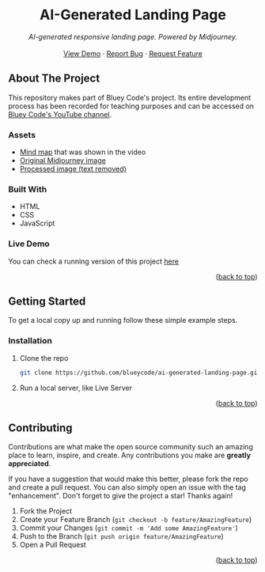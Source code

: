 <!-- Improved compatibility of back to top link: See: https://github.com/othneildrew/Best-README-Template/pull/73 -->
<a name="readme-top"></a>

<br />
<div align="center">
  <h1 align="center">AI-Generated Landing Page</h1>

  <p align="center">
    <em>AI-generated responsive landing page. Powered by Midjourney.</em>
    <br />
    <br />
    <a href="https://blueycode.github.io/ai-generated-landing-page">View Demo</a>
    ·
    <a href="https://github.com/blueycode/https://github.com/blueycode/ai-generated-landing-page/issues">Report Bug</a>
    ·
    <a href="https://github.com/blueycode/https://github.com/blueycode/ai-generated-landing-page/issues">Request Feature</a>
  </p>
</div>

<!-- ABOUT THE PROJECT -->
## About The Project


This repository makes part of Bluey Code's project. Its entire development process has been recorded for teaching purposes and can be accessed on <a href="https://www.youtube.com/@blueycode">Bluey Code's YouTube channel</a>.

### Assets

* <a href="https://whimsical.com/ai-generated-landing-page-bluey-code-Bncm2AD8Hi2U19VD6Bv3AN">Mind map</a> that was shown in the video
* <a href="./images/raw.png">Original Midjourney image</a>
* <a href="./images/background.webp">Processed image (text removed)</a>

### Built With

* HTML
* CSS
* JavaScript



<!-- LIVE DEMO -->
### Live Demo

You can check a running version of this project <a href="https://blueycode.github.io/ai-generated-landing-page">here</a>

<p align="right">(<a href="#readme-top">back to top</a>)</p>

<!-- GETTING STARTED -->
## Getting Started

To get a local copy up and running follow these simple example steps.

### Installation

1. Clone the repo
   ```sh
   git clone https://github.com/blueycode/ai-generated-landing-page.git
   ```
2. Run a local server, like Live Server

<p align="right">(<a href="#readme-top">back to top</a>)</p>



<!-- CONTRIBUTING -->
## Contributing

Contributions are what make the open source community such an amazing place to learn, inspire, and create. Any contributions you make are **greatly appreciated**.

If you have a suggestion that would make this better, please fork the repo and create a pull request. You can also simply open an issue with the tag "enhancement".
Don't forget to give the project a star! Thanks again!

1. Fork the Project
2. Create your Feature Branch (`git checkout -b feature/AmazingFeature`)
3. Commit your Changes (`git commit -m 'Add some AmazingFeature'`)
4. Push to the Branch (`git push origin feature/AmazingFeature`)
5. Open a Pull Request

<p align="right">(<a href="#readme-top">back to top</a>)</p>